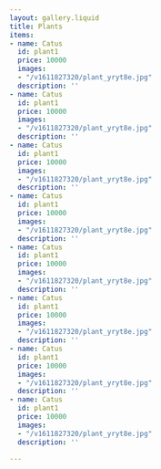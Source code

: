 ```yaml
---
layout: gallery.liquid
title: Plants
items:
- name: Catus
  id: plant1
  price: 10000
  images:
  - "/v1611827320/plant_yryt8e.jpg"
  description: ''
- name: Catus
  id: plant1
  price: 10000
  images:
  - "/v1611827320/plant_yryt8e.jpg"
  description: ''
- name: Catus
  id: plant1
  price: 10000
  images:
  - "/v1611827320/plant_yryt8e.jpg"
  description: ''
- name: Catus
  id: plant1
  price: 10000
  images:
  - "/v1611827320/plant_yryt8e.jpg"
  description: ''
- name: Catus
  id: plant1
  price: 10000
  images:
  - "/v1611827320/plant_yryt8e.jpg"
  description: ''
- name: Catus
  id: plant1
  price: 10000
  images:
  - "/v1611827320/plant_yryt8e.jpg"
  description: ''
- name: Catus
  id: plant1
  price: 10000
  images:
  - "/v1611827320/plant_yryt8e.jpg"
  description: ''
- name: Catus
  id: plant1
  price: 10000
  images:
  - "/v1611827320/plant_yryt8e.jpg"
  description: ''

---
```


